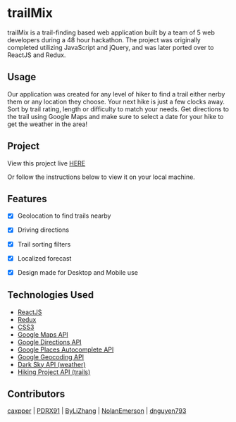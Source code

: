 # trailMix

trailMix is a trail-finding based web application built by a team of 5 web developers during a 48 hour hackathon. The project was originally completed utilizing JavaScript and jQuery, and was later ported over to ReactJS and Redux.

## Usage

Our application was created for any level of hiker to find a trail either nerby them or any location they choose.  Your next hike is just a few clocks away.  Sort by trail rating, length or difficulty to match your needs.  Get directions to the trail using Google Maps and make sure to select a date for your hike to get the weather in the area!

## Project

View this project live [HERE](https://trailmix.parkerrebensdorf.com)

Or follow the instructions below to view it on your local machine.

## Features

- [x] Geolocation to find trails nearby
- [x] Driving directions
- [x] Trail sorting filters
- [x] Localized forecast
- [x] Design made for Desktop and Mobile use


## Technologies Used

- [ReactJS](https://reactjs.org/)
- [Redux](https://redux.js.org/)
- [CSS3](https://www.w3.org/Style/CSS/Overview.en.html)
- [Google Maps API](https://developers.google.com/maps/documentation/)
- [Google Directions API](https://developers.google.com/maps/documentation/directions/intro)
- [Google Places Autocomplete API](https://developers.google.com/places/web-service/autocomplete)
- [Google Geocoding API](https://developers.google.com/maps/documentation/geocoding/start)
- [Dark Sky API (weather)](https://darksky.net/dev)
- [Hiking Project API (trails)](https://www.hikingproject.com/data)

## Contributors

[caxpper](https://github.com/caxpper) |
[PDRX91](https://github.com/PDRX91) |
[ByLiZhang](https://github.com/ByLiZhang) |
[NolanEmerson](https://github.com/NolanEmerson) |
[dnguyen793](https://github.com/dnguyen793) 

